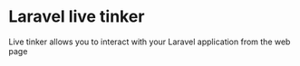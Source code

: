 # Laravel live tinker
Live tinker allows you to interact with your Laravel application from the web page
